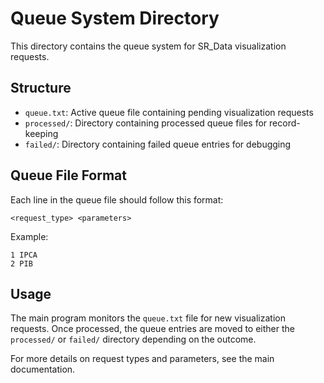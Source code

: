 # Queue System Directory

This directory contains the queue system for SR_Data visualization requests.

## Structure

- `queue.txt`: Active queue file containing pending visualization requests
- `processed/`: Directory containing processed queue files for record-keeping
- `failed/`: Directory containing failed queue entries for debugging

## Queue File Format

Each line in the queue file should follow this format:
```
<request_type> <parameters>
```

Example:
```
1 IPCA
2 PIB
```

## Usage

The main program monitors the `queue.txt` file for new visualization requests. Once processed, the queue entries are moved to either the `processed/` or `failed/` directory depending on the outcome.

For more details on request types and parameters, see the main documentation.
